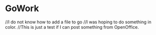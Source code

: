 # GoWork 
//I do not know how to add a file to go
//I was hoping to do something in color.
//This is just a test if I can post something from OpenOffice.
